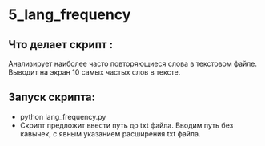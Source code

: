 # 5_lang_frequency
## Что делает скрипт :
Анализирует наиболее часто повторяющиеся слова в текстовом файле. 
Выводит на экран 10 самых частых слов в тексте.

## Запуск скрипта:
* python lang_frequency.py
* Скрипт предложит ввести путь до txt файла. Вводим путь без кавычек, с 
явным указанием расширения txt файла.
